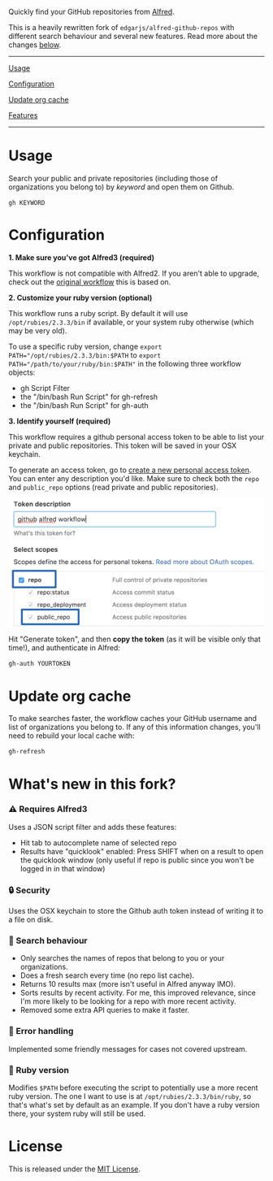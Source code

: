 Quickly find your GitHub repositories from [Alfred](http://www.alfredapp.com/).

This is a heavily rewritten fork of `edgarjs/alfred-github-repos` with different search behaviour and several new features. Read more about the changes [below](#whats-new-in-this-fork).

---

[Usage](#usage)

[Configuration](#configuration)

[Update org cache](#update-org-cache)

[Features](#whats-new-in-this-fork)

---

# Usage

Search your public and private repositories (including those of organizations you belong to) by *keyword* and open them on Github.

    gh KEYWORD

# Configuration

**1. Make sure you've got Alfred3 (required)**

This workflow is not compatible with Alfred2. If you aren't able to upgrade, check out the [original workflow](https://github.com/edgarjs/alfred-github-repos) this is based on.

**2. Customize your ruby version (optional)**

This workflow runs a ruby script. By default it will use `/opt/rubies/2.3.3/bin` if available, or your system ruby otherwise (which may be very old).

To use a specific ruby version, change `export PATH="/opt/rubies/2.3.3/bin:$PATH` to `export PATH="/path/to/your/ruby/bin:$PATH"` in the following three workflow objects:
- gh Script Filter
- the "/bin/bash Run Script" for gh-refresh
- the "/bin/bash Run Script" for gh-auth

**3. Identify yourself (required)**

This workflow requires a github personal access token to be able to list your private and public repositories. This token will be saved in your OSX keychain.

To generate an access token, go to [create a new personal access token](https://github.com/settings/tokens/new). You can enter any description you'd like. Make sure to check both the `repo` and `public_repo` options (read private and public repositories).

![Access token help](access-token-screenshot.png)

Hit "Generate token", and then **copy the token** (as it will be visible only that time!), and authenticate in Alfred:

    gh-auth YOURTOKEN


# Update org cache

To make searches faster, the workflow caches your GitHub username and list of organizations you belong to. If any of this information changes, you'll need to rebuild your local cache with:

    gh-refresh

# What's new in this fork?

### :warning: Requires Alfred3
Uses a JSON script filter and adds these features:
- Hit tab to autocomplete name of selected repo
- Results have "quicklook" enabled: Press SHIFT when on a result to open the quicklook window (only useful if repo is public since you won't be logged in in that window)

### :lock: Security

Uses the OSX keychain to store the Github auth token instead of writing it to a file on disk.

### :round_pushpin: Search behaviour
- Only searches the names of repos that belong to you or your organizations.
- Does a fresh search every time (no repo list cache).
- Returns 10 results max (more isn't useful in Alfred anyway IMO).
- Sorts results by recent activity. For me, this improved relevance, since I'm more likely to be looking for a repo with more recent activity.
- Removed some extra API queries to make it faster.

### :ribbon: Error handling
Implemented some friendly messages for cases not covered upstream.

### :nut_and_bolt: Ruby version

Modifies `$PATH` before executing the script to potentially use a more recent ruby version. The one I want to use is at `/opt/rubies/2.3.3/bin/ruby`, so that's what's set by default as an example. If you don't have a ruby version there, your system ruby will still be used.

# License

This is released under the [MIT License](http://opensource.org/licenses/MIT).
